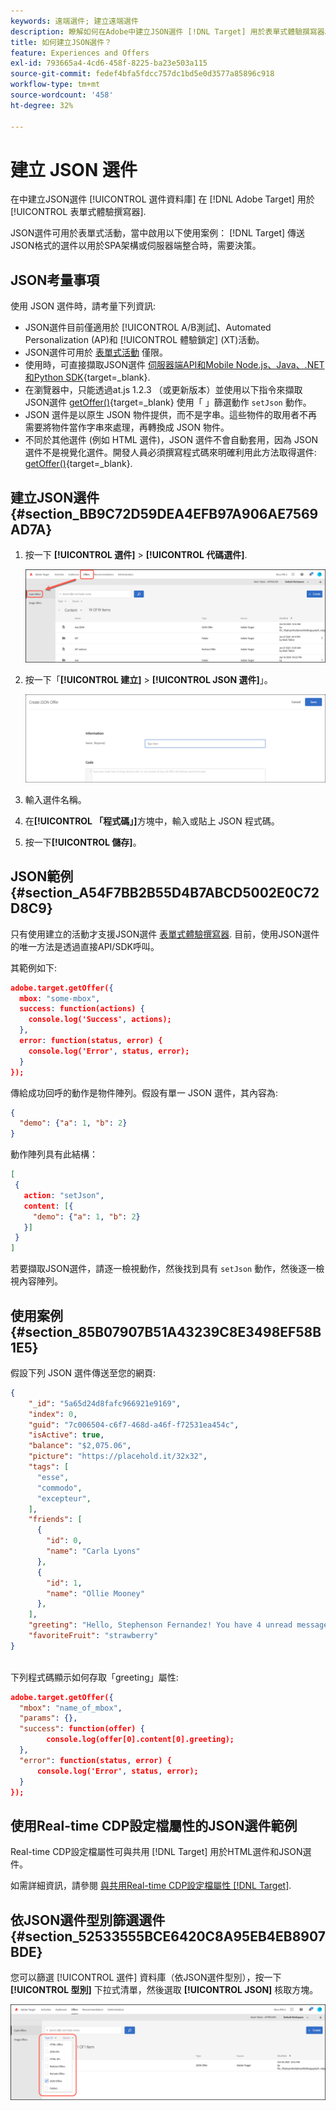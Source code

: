 ```yaml
---
keywords: 遠端選件; 建立遠端選件
description: 瞭解如何在Adobe中建立JSON選件 [!DNL Target] 用於表單式體驗撰寫器。
title: 如何建立JSON選件？
feature: Experiences and Offers
exl-id: 793665a4-4cd6-458f-8225-ba23e503a115
source-git-commit: fedef4bfa5fdcc757dc1bd5e0d3577a85896c918
workflow-type: tm+mt
source-wordcount: '458'
ht-degree: 32%

---
```


# 建立 JSON 選件

在中建立JSON選件 [!UICONTROL 選件資料庫] 在 [!DNL Adobe Target] 用於 [!UICONTROL 表單式體驗撰寫器].

JSON選件可用於表單式活動，當中啟用以下使用案例： [!DNL Target] 傳送JSON格式的選件以用於SPA架構或伺服器端整合時，需要決策。

## JSON考量事項

使用 JSON 選件時，請考量下列資訊:

* JSON選件目前僅適用於 [!UICONTROL A/B測試]、Automated Personalization (AP)和 [!UICONTROL 體驗鎖定] (XT)活動。
* JSON選件可用於 [表單式活動](/help/main/c-experiences/form-experience-composer.md) 僅限。
* 使用時，可直接擷取JSON選件 [伺服器端API和Mobile Node.js、Java、.NET和Python SDK](https://experienceleague.adobe.com/docs/target-dev/developer/server-side/server-side-overview.html){target=_blank}.
* 在瀏覽器中，只能透過at.js 1.2.3 （或更新版本）並使用以下指令來擷取JSON選件 [getOffer()](https://experienceleague.adobe.com/docs/target-dev/developer/client-side/at-js-implementation/functions-overview/adobe-target-getoffer.html){target=_blank} 使用「 」篩選動作 `setJson` 動作。
* JSON 選件是以原生 JSON 物件提供，而不是字串。這些物件的取用者不再需要將物件當作字串來處理，再轉換成 JSON 物件。
* 不同於其他選件 (例如 HTML 選件)，JSON 選件不會自動套用，因為 JSON 選件不是視覺化選件。開發人員必須撰寫程式碼來明確利用此方法取得選件: [getOffer()](https://experienceleague.adobe.com/docs/target-dev/developer/client-side/at-js-implementation/functions-overview/adobe-target-getoffer.html){target=_blank}.

## 建立JSON選件 {#section_BB9C72D59DEA4EFB97A906AE7569AD7A}

1. 按一下 **[!UICONTROL 選件]** > **[!UICONTROL 代碼選件]**.

   ![選件>代碼選件索引標籤](/help/main/c-experiences/c-manage-content/assets/code-offers-tab.png)

1. 按一下「**[!UICONTROL 建立]** > **[!UICONTROL JSON 選件]**」。

   ![offer-json影像](assets/offer-json.png)

1. 輸入選件名稱。
1. 在&#x200B;**[!UICONTROL 「程式碼」]**&#x200B;方塊中，輸入或貼上 JSON 程式碼。
1. 按一下&#x200B;**[!UICONTROL 儲存]**。

## JSON範例 {#section_A54F7BB2B55D4B7ABCD5002E0C72D8C9}

只有使用建立的活動才支援JSON選件 [表單式體驗撰寫器](/help/main/c-experiences/form-experience-composer.md). 目前，使用JSON選件的唯一方法是透過直接API/SDK呼叫。

其範例如下:

```json
adobe.target.getOffer({ 
  mbox: "some-mbox", 
  success: function(actions) { 
    console.log('Success', actions); 
  }, 
  error: function(status, error) { 
    console.log('Error', status, error); 
  } 
});
```

傳給成功回呼的動作是物件陣列。假設有單一 JSON 選件，其內容為:

```json
{ 
  "demo": {"a": 1, "b": 2} 
}
```

動作陣列具有此結構：

```json
[ 
 { 
   action: "setJson", 
   content: [{ 
     "demo": {"a": 1, "b": 2} 
   }] 
 }  
]
```

若要擷取JSON選件，請逐一檢視動作，然後找到具有 `setJson` 動作，然後逐一檢視內容陣列。

## 使用案例 {#section_85B07907B51A43239C8E3498EF58B1E5}

假設下列 JSON 選件傳送至您的網頁:

```json
{ 
    "_id": "5a65d24d8fafc966921e9169", 
    "index": 0, 
    "guid": "7c006504-c6f7-468d-a46f-f72531ea454c", 
    "isActive": true, 
    "balance": "$2,075.06", 
    "picture": "https://placehold.it/32x32", 
    "tags": [ 
      "esse", 
      "commodo", 
      "excepteur", 
    ], 
    "friends": [ 
      { 
        "id": 0, 
        "name": "Carla Lyons" 
      }, 
      { 
        "id": 1, 
        "name": "Ollie Mooney" 
      }, 
    ], 
    "greeting": "Hello, Stephenson Fernandez! You have 4 unread messages.", 
    "favoriteFruit": "strawberry" 
} 
  
```

下列程式碼顯示如何存取「greeting」屬性:

```json
adobe.target.getOffer({   
  "mbox": "name_of_mbox", 
  "params": {}, 
  "success": function(offer) {           
        console.log(offer[0].content[0].greeting); 
  },   
  "error": function(status, error) {           
      console.log('Error', status, error); 
  } 
});
```

## 使用Real-time CDP設定檔屬性的JSON選件範例

Real-time CDP設定檔屬性可與共用 [!DNL Target] 用於HTML選件和JSON選件。

如需詳細資訊，請參閱 [與共用Real-time CDP設定檔屬性 [!DNL Target]](/help/main/c-integrating-target-with-mac/integrating-with-rtcdp.md#rtcdp-profile-attributes).

## 依JSON選件型別篩選選件 {#section_52533555BCE6420C8A95EB4EB8907BDE}

您可以篩選 [!UICONTROL 選件] 資料庫（依JSON選件型別），按一下 **[!UICONTROL 型別]** 下拉式清單，然後選取 **[!UICONTROL JSON]** 核取方塊。

![offer-json-filter影像](assets/offer-json-filter.png)
